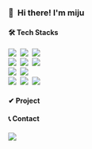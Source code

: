 
<div align=left>
<h3>
      👋&nbsp; Hi there! I'm miju 
</h3>

#### 🛠 Tech Stacks
<p>
    <!-- Backend -->  
     <img src="https://img.shields.io/badge/Java-007396?style=flat-square&logo=Java&logoColor=white">&nbsp; 
     <img src="https://img.shields.io/badge/Spring-6DB33F?style=flat-square&logo=Spring&logoColor=white"/>&nbsp; 
     <img src="https://img.shields.io/badge/Spring Boot-6DB33F?style=flat-square&logo=spring boot&logoColor=white"><br>
    <!-- Database -->  
     <img src="https://img.shields.io/badge/oracle-F80000?style=flat-square&logo=oracle&logoColor=white">&nbsp;  
     <img src="https://img.shields.io/badge/mysql-4479A1?style=flat-square&logo=mysql&logoColor=white">&nbsp;  
     <img src="https://img.shields.io/badge/mongodb-47A248?style=flat-square&logo=mongodb&logoColor=white"><br> 
    <!-- Server -->  
     <img src="https://img.shields.io/badge/apache tomcat-F8DC75?style=flat-square&logo=apachetomcat&logoColor=black">&nbsp; 
     <img src="https://img.shields.io/badge/Amazon AWS-232F3E?style=flat-square&logo=amazon aws&logoColor=white"><br> 
    <!-- Development Tools -->  
     <img src="https://img.shields.io/badge/intellijidea-000000?style=flat-square&logo=intellijidea&logoColor=white">&nbsp; 
     <img src="https://img.shields.io/badge/eclipseide-2C2255?style=flat-square&logo=eclipseide&logoColor=white">&nbsp; 
     <img src="https://img.shields.io/badge/DBeaver-3776AB?style=flat-square&logo=DBeaver&logoColor=white"><br> 
</p>

#### ✔ Project
      

#### 📞 Contact 
 <a href="mailto:miju.kim.kr@gmail.com">
     <img src="https://img.shields.io/badge/miju.kim.kr@gmail.com-EA4335?style=flat-square&logo=Gmail&logoColor=white"> 
 </a>

</div>
